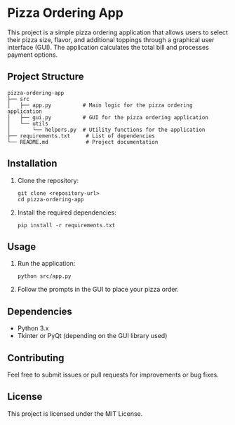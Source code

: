 # Pizza Ordering App

This project is a simple pizza ordering application that allows users to select their pizza size, flavor, and additional toppings through a graphical user interface (GUI). The application calculates the total bill and processes payment options.

## Project Structure

```
pizza-ordering-app
├── src
│   ├── app.py          # Main logic for the pizza ordering application
│   ├── gui.py          # GUI for the pizza ordering application
│   └── utils
│       └── helpers.py  # Utility functions for the application
├── requirements.txt     # List of dependencies
└── README.md            # Project documentation
```

## Installation

1. Clone the repository:
   ```
   git clone <repository-url>
   cd pizza-ordering-app
   ```

2. Install the required dependencies:
   ```
   pip install -r requirements.txt
   ```

## Usage

1. Run the application:
   ```
   python src/app.py
   ```

2. Follow the prompts in the GUI to place your pizza order.

## Dependencies

- Python 3.x
- Tkinter or PyQt (depending on the GUI library used)

## Contributing

Feel free to submit issues or pull requests for improvements or bug fixes. 

## License

This project is licensed under the MIT License.